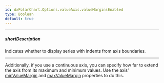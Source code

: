 ```yaml
---
id: dxPolarChart.Options.valueAxis.valueMarginsEnabled
type: Boolean
default: true
---
```

---
##### shortDescription
Indicates whether to display series with indents from axis boundaries.

---
Additionally, if you use a continuous axis, you can specify how far to extend the axis from its maximum and minimum values. Use the axis' [minValueMargin](/api-reference/10%20UI%20Components/dxPolarChart/1%20Configuration/valueAxis/minValueMargin.md '/Documentation/ApiReference/UI_Components/dxPolarChart/Configuration/valueAxis/#minValueMargin') and [maxValueMargin](/api-reference/10%20UI%20Components/dxPolarChart/1%20Configuration/valueAxis/maxValueMargin.md '/Documentation/ApiReference/UI_Components/dxPolarChart/Configuration/valueAxis/#maxValueMargin') properties to do this.